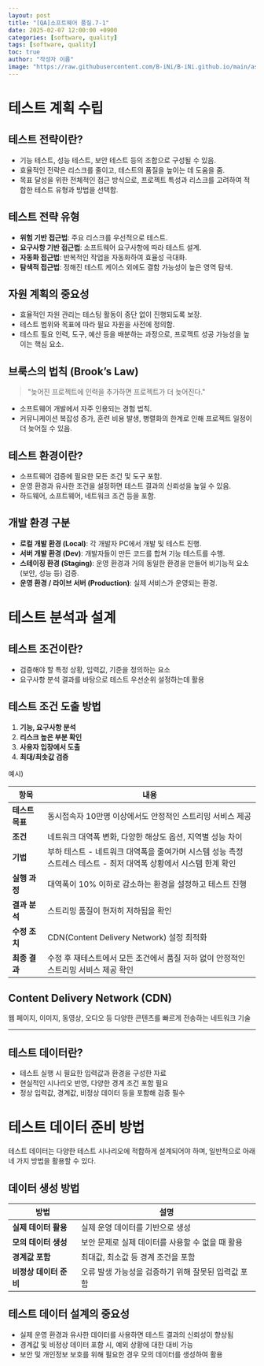 ```yaml
---
layout: post
title: "[QA]소프트웨어 품질.7-1"
date: 2025-02-07 12:00:00 +0900
categories: [software, quality]
tags: [software, quality]
toc: true
author: "작성자 이름"
image: "https://raw.githubusercontent.com/B-iNi/B-iNi.github.io/main/assets/img/pic/image.png"
---
```


# 테스트 계획 수립

## 테스트 전략이란?
- 기능 테스트, 성능 테스트, 보안 테스트 등의 조합으로 구성될 수 있음.
- 효율적인 전략은 리스크를 줄이고, 테스트의 품질을 높이는 데 도움을 줌.
- 목표 달성을 위한 전체적인 접근 방식으로, 프로젝트 특성과 리스크를 고려하여 적합한 테스트 유형과 방법을 선택함.

## 테스트 전략 유형
- **위험 기반 접근법**: 주요 리스크를 우선적으로 테스트.
- **요구사항 기반 접근법**: 소프트웨어 요구사항에 따라 테스트 설계.
- **자동화 접근법**: 반복적인 작업을 자동화하여 효율성 극대화.
- **탐색적 접근법**: 정해진 테스트 케이스 외에도 결함 가능성이 높은 영역 탐색.

## 자원 계획의 중요성
- 효율적인 자원 관리는 테스팅 활동이 중단 없이 진행되도록 보장.
- 테스트 범위와 목표에 따라 필요 자원을 사전에 정의함.
- 테스트 필요 인력, 도구, 예산 등을 배분하는 과정으로, 프로젝트 성공 가능성을 높이는 핵심 요소.

## 브룩스의 법칙 (Brook’s Law)
> "늦어진 프로젝트에 인력을 추가하면 프로젝트가 더 늦어진다."

- 소프트웨어 개발에서 자주 인용되는 경험 법칙.
- 커뮤니케이션 복잡성 증가, 훈련 비용 발생, 병렬화의 한계로 인해 프로젝트 일정이 더 늦어질 수 있음.

## 테스트 환경이란?
- 소프트웨어 검증에 필요한 모든 조건 및 도구 포함.
- 운영 환경과 유사한 조건을 설정하면 테스트 결과의 신뢰성을 높일 수 있음.
- 하드웨어, 소프트웨어, 네트워크 조건 등을 포함.

## 개발 환경 구분
- **로컬 개발 환경 (Local)**: 각 개발자 PC에서 개발 및 테스트 진행.
- **서버 개발 환경 (Dev)**: 개발자들이 만든 코드를 합쳐 기능 테스트를 수행.
- **스테이징 환경 (Staging)**: 운영 환경과 거의 동일한 환경을 만들어 비기능적 요소(보안, 성능 등) 검증.
- **운영 환경 / 라이브 서버 (Production)**: 실제 서비스가 운영되는 환경.


# 테스트 분석과 설계

## 테스트 조건이란?
- 검증해야 할 특정 상황, 입력값, 기준을 정의하는 요소  
- 요구사항 분석 결과를 바탕으로 테스트 우선순위 설정하는데 활용  

## 테스트 조건 도출 방법
1. **기능, 요구사항 분석**  
2. **리스크 높은 부분 확인**  
3. **사용자 입장에서 도출**  
4. **최대/최솟값 검증**  

예시)

| 항목       | 내용 |
|------------|------------------------------------------------|
| **테스트 목표** | 동시접속자 10만명 이상에서도 안정적인 스트리밍 서비스 제공 |
| **조건**   | 네트워크 대역폭 변화, 다양한 해상도 옵션, 지역별 성능 차이 |
| **기법**   | 부하 테스트 - 네트워크 대역폭을 줄여가며 시스템 성능 측정<br>스트레스 테스트 - 최저 대역폭 상황에서 시스템 한계 확인 |
| **실행 과정** | 대역폭이 10% 이하로 감소하는 환경을 설정하고 테스트 진행 |
| **결과 분석** | 스트리밍 품질이 현저히 저하됨을 확인 |
| **수정 조치** | CDN(Content Delivery Network) 설정 최적화 |
| **최종 결과** | 수정 후 재테스트에서 모든 조건에서 품질 저하 없이 안정적인 스트리밍 서비스 제공 확인 |


## Content Delivery Network (CDN)  
웹 페이지, 이미지, 동영상, 오디오 등 다양한 콘텐츠를 빠르게 전송하는 네트워크 기술

---

## 테스트 데이터란?  
- 테스트 실행 시 필요한 입력값과 환경을 구성한 자료  
- 현실적인 시나리오 반영, 다양한 경계 조건 포함 필요  
- 정상 입력값, 경계값, 비정상 데이터 등을 포함해 검증 필수  


# 테스트 데이터 준비 방법

테스트 데이터는 다양한 테스트 시나리오에 적합하게 설계되어야 하며, 일반적으로 아래 네 가지 방법을 활용할 수 있다.

## 데이터 생성 방법

| 방법                 | 설명 |
|----------------------|------------------------------------------------|
| **실제 데이터 활용**  | 실제 운영 데이터를 기반으로 생성 |
| **모의 데이터 생성**  | 보안 문제로 실제 데이터를 사용할 수 없을 때 활용 |
| **경계값 포함**      | 최대값, 최소값 등 경계 조건을 포함 |
| **비정상 데이터 준비** | 오류 발생 가능성을 검증하기 위해 잘못된 입력값 포함 |

## 테스트 데이터 설계의 중요성

- 실제 운영 환경과 유사한 데이터를 사용하면 테스트 결과의 신뢰성이 향상됨  
- 경계값 및 비정상 데이터 포함 시, 예외 상황에 대한 대비 가능  
- 보안 및 개인정보 보호를 위해 필요한 경우 모의 데이터를 생성하여 활용  







